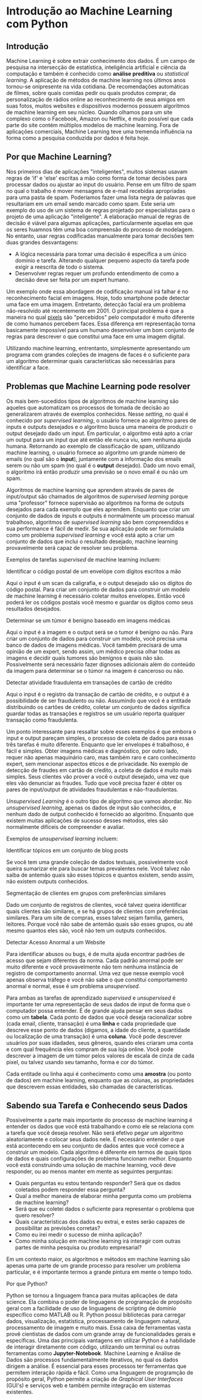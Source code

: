 # Introdução ao Machine Learning com Python

## Introdução

Machine Learning é sobre extrair conhecimento dos dados. É um campo de pesquisa na intersecção de estatística, inteligência artificial e ciência da computação e também é conhecido como **análise preditiva** ou *statistical learning*. A aplicação de métodos de machine learning nos últimos anos tornou-se onipresente na vida cotidiana. De recomendações automáticas de filmes, sobre quais comidas pedir ou quais produtos comprar, da personalização de rádios online ao reconhecimento de seus amigos em suas fotos, muitos websites e dispositivos modernos possuem algoritmos de machine learning em seu núcleo. Quando olhamos para um site complexo como o Facebook, Amazon ou Netflix, é muito possível que cada parte do site contém múltiplos modelos de machine learning. Fora de aplicações comerciais, Machine Learning teve uma tremenda influência na forma como a pesquisa conduzida por dados é feita hoje.

## Por que Machine Learning?

Nos primeiros dias de aplicações "inteligentes", muitos sistemas usavam regras de 'if' e 'else' escritas a mão como forma de tomar decisões para processar dados ou ajustar ao input do usuário. Pense em um filtro de spam no qual o trabalho é mover mensagens de e-mail recebidas apropriadas para uma pasta de spam. Poderíamos fazer uma lista negra de palavras que resultariam em um email sendo marcado como spam. Este seria um exemplo do uso de um sistema de regras projetado por especialistas para o projeto de uma aplicação "inteligente". A elaboração manual de regras de decisão é viável para algumas aplicações, particularmente aquelas em que os seres huamnos têm uma boa compreensão do processo de modelagem. No entanto, usar regras codificadas manualmente para tomar decisões tem duas grandes desvantagens:

- A lógica necessária para tomar uma decisão é específica a um único domínio e tarefa. Alterando qualquer pequeno aspecto da tarefa pode exigir a reescrita de todo o sistema.
- Desenvolver regras requer um profundo entendimento de como a decisão deve ser feita por um expert humano.

Um exemplo onde essa abordagem de codificação manual irá falhar é no reconhecimento facial em imagens. Hoje, todo smartphone pode detectar uma face em uma imagem. Entretanto, detecção facial era um problema não-resolvido até recentemente em 2001. O principal problema é que a maneira no qual [pixels](https://pt.wikipedia.org/wiki/Pixel) são "percebidos" pelo computador é muito diferente de como humanos percebem faces. Essa diferença em representação torna basicamente impossível para um humano desenvolver um bom conjunto de regras para descrever o que constitui uma face em uma imagem digital.

Utilizando machine learning, entrentanto, simplesmente apresentando um programa com grandes coleções de imagens de faces é o suficiente para um algoritmo determinar quais características são necessárias para identificar a face.

## Problemas que Machine Learning pode resolver

Os mais bem-sucedidos tipos de algoritmos de machine learning são aqueles que automatizam os processos de tomada de decisão ao generalizarem através de exemplos conhecidos. Nesse *setting*, no qual é conhecido por *supervised learning*, o usuário fornece ao algoritmo pares de inputs e outputs desejados e o algoritmo busca uma maneira de produzir o output desejado dado um input. Em particular, o algoritmo está apto a criar um output para um input que até então ele nunca viu, sem nenhuma ajuda humana. Retornando ao exemplo de classificação de spam, utilizando machine learning, o usuário fornece ao algoritmo um grande número de emails (no qual são o **input**), juntamente com a informação dos emails serem ou não um spam (no qual é o **output** desejado). Dado um novo email, o algoritmo irá então produzir uma previsão se o novo email é ou não um spam.

Algoritmos de machine learning que aprendem através de pares de input/output são chamados de algoritmos de *supervised learning* porque uma "professor" fornece supervisão ao algoritmos na forma de outputs desejados para cada exemplo que eles aprendem. Enquanto que criar um conjunto de dados de inputs e outputs é normalmente um processo manual trabalhoso, algoritmos de *supervised learning* são bem compreendidos e sua performance é fácil de medir. Se sua aplicação pode ser formulada como um problema *supervised learning* e você está apto a criar um conjunto de dados que inclui o resultado desejado, machine learning provavelmente será capaz de resolver seu problema.

Exemplos de tarefas *supervised* de machine learning incluem:

Identificar o código postal de um envelópe com dígitos escritos a mão

Aqui o input é um scan da caligrafia, e o output desejado são os dígitos do código postal. Para criar um conjunto de dados para construir um modelo de machine learning é necessário coletar muitos envelopes. Então você poderá ler os códigos postais você mesmo e guardar os dígitos como seus resultados desejados.

Determinar se um túmor é benígno baseado em imagens médicas

Aqui o input é a imagem e o output será se o tumor é benígno ou não. Para criar um conjunto de dados para construir um modelo, vocẽ precisa uma banco de dados de imagens médicas. Você também precisará de uma opinião de um expert, sendo assim, um médico precisa olhar todas as imagens e decidir quais tumores são benígnos e quais não são. Possivelmente será necessário fazer dignoses adicionais além do conteúdo da imagem para determinar se o túmor na imagem é canceroso ou não.

Detectar atividade fraudulenta em transações de cartão de crédito

Aqui o input é o registro da transação de cartão de crédito, e o output é a possibilidade de ser fraudulento ou não. Assumindo que você é a entitade distribuindo os cartões de crédito, coletar um conjunto de dados significa guardar todas as transações e registros se um usuário reporta qualquer transação como fraudulenta.

Um ponto interessante para ressaltar sobre esses exemplos é que embora o input e output pareçam simples, o processo de coleta de dados para essas três tarefas é muito diferente. Enquanto que ler envelopes é trabalhoso, é fácil e simples. Obter imagens médicas e diagnóstico, por outro lado, requer não apenas maquinário caro, mas também raro e caro conhecimento expert, sem mencionar aspectos éticos e de privacidade. No exemplo de detecção de fraudes em cartão de cŕedito, a coleta de dados é muito mais simples. Seus clientes vão prover a você o output desejado, uma vez que eles vão denunciar as fraudes. Tudo que você precisa fazer é obter os pares de input/output de atividades fraudulentas e não-fraudulentas.

*Unsupervised Learning* é o outro tipo de algoritmo que vamos abordar. No *unsupervised learning*, apenas os dados de input são conhecidos, e nenhum dado de output conhecido é fornecido ao algoritmo. Enquanto que existem muitas aplicações de sucesso desses métodos, eles são normalmente difíceis de compreender e avaliar.

Exemplos de *unsupervised learning* incluem:

Identificar tópicos em um conjunto de blog posts

Se você tem uma grande coleção de dados textuais, possivelmente você queira sumarizar ele para buscar temas prevalentes nele. Você talvez não saiba de antemão quais são esses tópicos e quantos existem, sendo assim, não existem outputs conhecidos.

Segmentação de clientes em grupos com preferências similares

Dado um conjunto de registros de clientes, você talvez queira identificar quais clientes são similares, e se há grupos de clientes com preferências similares. Para um site de compras, esses talvez sejam família, gamers, leitores. Porque você não sabe de antemão quais são esses grupos, ou até mesmo quantos eles são, você não tem um outputs conhecidos.

Detectar Acesso Anormal a um Website

Para identificar abusos ou bugs, é de muita ajuda encontrar padrões de acesso que sejam diferentes da norma. Cada padrão anormal pode ser muito diferente e você provavelmente não tem nenhuma instância de registro de comportamento anormal. Uma vez que nesse exemplo você apenas observa tráfego e você não sabe o que constitui comportamento anormal e normal, esse é um problema *unsupervised*.

Para ambas as tarefas de aprendizado *supervised* e *unsupervised* é importante ter uma representação de seus dados de input de forma que o computador possa entender. É de grande ajuda pensar em seus dados como um **tabela**. Cada ponto de dados que você deseja racionalizar sobre (cada email, cliente, transação) é uma **linha** e cada propriedade que descreve esse ponto de dados (digamos, a idade do cliente, a quantidade ou localização de uma transação) é uma **coluna**. Você pode descrever usuários por suas idadades, seus gêneros, quando eles criaram uma conta e com qual frequência eles compram de sua loja online. Você pode descrever a imagem de um túmor pelos valores de escala de cinza de cada pixel, ou talvez usando seu tamanho, forma e cor do túmor.

Cada entitade ou linha aqui é conhecimento como uma **amostra** (ou ponto de dados) em machine learning, enquanto que as colunas, as propriedades que descrevem essas entidades, são chamadas de características.

## Sabendo sua Tarefa e Conhecendo seus Dados

Possivelmente a parte mais importante do processo de machine learning é entender os dados que você está trabalhando e como ele se relaciona com a tarefa que você deseja resolver. Não será efetivo pegar um algoritmo aleatoriamente e colocar seus dados nele. É necessário entender o que está acontecendo em seu conjunto de dados antes que você comece a construir um modelo. Cada algoritmo é diferente em termos de quais tipos de dados e quais configurações de problema funcionam melhor. Enquanto você está construindo uma solução de machine learning, você deve responder, ou ao menos manter em mente as seguintes perguntas:

- Quais perguntas eu estou tentando responder? Será que os dados coletados podem responder essa pergunta?
- Qual a melhor maneira de elaborar minha pergunta como um problema de machine learning?
- Será que eu coletei dados o suficiente para representar o problema que quero resolver?
- Quais características dos dados eu extrai, e estes serão capazes de possibilitar as previsões corretas?
- Como eu irei medir o sucesso de minha aplicação?
- Como minha solução em machine learning irá interagir com outras partes de minha pesquisa ou produto empresarial?

Em um contexto maior, os algoritmos e métodos em machine learning são apenas uma parte de um grande processo para resolver um problema particular, e é importante termos a grande pintura em mente o tempo todo. 

Por que Python?

Python se tornou a linguagem franca para muitas aplicações de data science. Ela combina o poder de linguagens de programação de propósito geral com a facilidade de uso de linguagens de scripting de domínio específico como MATLAB ou R. Python possui bibliotecas para carregar dados, visualização, estatística, processamento de linguagem natural, processamento de imagem e muito mais. Essa caixa de ferramentas vasta provê cientistas de dados com um grande array de funcionalidades gerais e específicas. Uma das principais vantagens em utilizar Python é a habilidade de interagir diretamente com código, utilizando um terminal ou outras ferramentas como **Jupyter-Notebook**. Machine Learning e Análise de Dados são processos fundamentalmente iterativos, no qual os dados dirigem a análise. É essencial para esses processos ter ferramentas que permitem interação rápida e fácil. Como uma linguagem de programção de propósito geral, Python permite a criação de *Graphical User Interfaces* (GUI's) e serviços web e também permite integração em sistemas existentes.